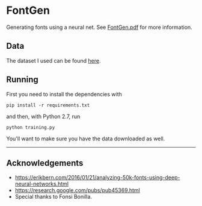 # FontGen
Generating fonts using a neural net.
See [FontGen.pdf](FontGen.pdf) for more information.

## Data
The dataset I used can be found [here](https://drive.google.com/open?id=0B0GtwTQ6IF9AU3NOdzFzUWZ0aDQ).

## Running
First you need to install the dependencies with
```
pip install -r requirements.txt
```
and then, with Python 2.7, run
```
python training.py
```
You'll want to make sure you have the data downloaded as well.

---

## Acknowledgements
* https://erikbern.com/2016/01/21/analyzing-50k-fonts-using-deep-neural-networks.html
* https://research.google.com/pubs/pub45369.html
* Special thanks to Fonsi Bonilla.